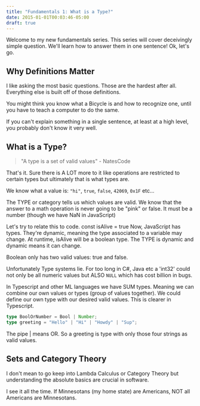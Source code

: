 ```yaml
---
title: "Fundamentals 1: What is a Type?"
date: 2015-01-01T00:03:46-05:00
draft: true
---
```


Welcome to my new fundamentals series. This series will cover deceivingly simple question. We'll learn how to answer them in one sentence!
Ok, let's go.

## Why Definitions Matter

I like asking the most basic questions. Those are the hardest after all. Everything else is built off of those definitions.

You might think you know what a Bicycle is and how to recognize one, until you have to teach a computer to do the same.

If you can't explain something in a single sentence, at least at a high level, you probably don't know it very well.

## What is a Type?

> "A type is a set of valid values" - NatesCode

That's it. Sure there is A LOT more to it like operations are restricted to certain types but ultimately that is what types are.

We know what a value is: `"hi"`, `true`, `false`, `42069`, `0x1F` etc...

The TYPE or category tells us which values are valid. We know that the answer to a math operation is never going to be "pink" or false. It
must be a number (though we have NaN in JavaScript)

Let's try to relate this to code.
const isAlive = true
Now, JavaScript has types. They're dynamic, meaning the type associated to a variable may change. At runtime, isAlive will be a boolean type.
The TYPE is dynamic and dynamic means it can change.

Boolean only has two valid values: true and false.

Unfortunately Type systems lie. For too long in C#, Java etc a 'int32' could not only be all numeric values but ALSO `NULL` which has cost
billion in bugs.

In Typescript and other ML languages we have SUM types. Meaning we can combine our own values or types (group of values together).
We could define our own type with our desired valid values. This is clearer in Typescript.

```typescript
type BoolOrNumber = Bool | Number;
type greeting = "Hello" | "Hi" | "Howdy" | "Sup";
```

The pipe | means OR. So a greeting is type with only those four strings as valid values.

## Sets and Category Theory

I don't mean to go keep into Lambda Calculus or Category Theory but understanding the absolute basics are crucial in software.

I see it all the time. If Minnesotans (my home state) are Americans, NOT all Americans are Minnesotans.
